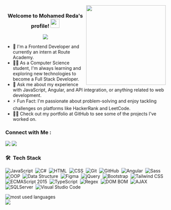 <img width="250" align="right" src="https://c.tenor.com/_DOBjnGspYAAAAAM/code-coding.gif">

<h3 align="center">
  Welcome to Mohamed Reda's profile!
  <img src="https://media.giphy.com/media/hvRJCLFzcasrR4ia7z/giphy.gif" width="28">
</h3>

<!-- Typing SVG by DenverCoder1 - https://github.com/DenverCoder1/readme-typing-svg -->
<p align="center">
  <a href="https://github.com/DenverCoder1/readme-typing-svg"><img src="https://readme-typing-svg.herokuapp.com/?lines=FrontEnd%20Web%20Developer;Always%20learning%20new%20things&font=Fira%20Code&center=true&width=440&height=45&color=f75c7e&vCenter=true&size=22"></a>
</p> 

- 🏢 I'm a Frontend Developer and currently an intern at Route Academy.
- 👨‍💻 As a Computer Science student, I'm always learning and exploring new technologies to become a Full Stack Developer.
- 💬 Ask me about my experience with JavaScript, Angular, and API integration, or anything related to web development.
- ⚡ Fun Fact: I'm passionate about problem-solving and enjoy tackling challenges on platforms like HackerRank and LeetCode.
- 👨‍💻 Check out my portfolio at GitHub to see some of the projects I've worked on.

### Connect with Me :

<a href="https://t.me/Mo_Reda0" target="_blank"><img src="https://img.shields.io/badge/Mohamed%20Reda-0077B5?style=for-the-badge&logo=Telegram&logoColor=white"/></a>
<a href="https://www.facebook.com/0xmaxx" target="_blank"><img src="https://img.shields.io/badge/Mohamed%20Reda-0077B5?style=for-the-badge&logo=Facebook&logoColor=white"/></a>

### 🛠 &nbsp;Tech Stack
![JavaScript](https://img.shields.io/badge/-JavaScript-05122A?style=flat&logo=javascript)&nbsp;
![C#](https://img.shields.io/badge/-.NET%208.0-blueviolet?logo=dotnet)&nbsp;
![HTML](https://img.shields.io/badge/-HTML-05122A?style=flat&logo=HTML5)&nbsp;
![CSS](https://img.shields.io/badge/-CSS-05122A?style=flat&logo=CSS3&logoColor=1572B6)&nbsp;
![Git](https://img.shields.io/badge/-Git-05122A?style=flat&logo=git)&nbsp;
![GitHub](https://img.shields.io/badge/-GitHub-05122A?style=flat&logo=github)&nbsp;
![Angular](https://img.shields.io/badge/-Angular-05122A?style=flat&logo=angular&logoColor=DD0031)&nbsp;
![Sass](https://img.shields.io/badge/-Sass-05122A?style=flat&logo=sass)&nbsp;
![OOP](https://img.shields.io/badge/object-oriented_programming-green)&nbsp;
![Data Structure](https://img.shields.io/badge/-Data%20Structure-05122A?style=flat&logo=appveyor)&nbsp;
![Figma](https://img.shields.io/badge/-Figma-05122A?style=flat&logo=figma)&nbsp;
![jQuery](https://img.shields.io/badge/-jQuery-05122A?style=flat&logo=jquery)&nbsp;
![Bootstrap](https://img.shields.io/badge/-Bootstrap-05122A?style=flat&logo=bootstrap&logoColor=563D7C)&nbsp;
![Tailwind CSS](https://img.shields.io/badge/-Tailwind%20CSS-05122A?style=flat&logo=tailwind-css&logoColor=38B2AC)&nbsp;
![ECMAScript 2015](https://img.shields.io/badge/-ECMAScript%202015-05122A?style=flat&logo=javascript)&nbsp;
![TypeScript](https://img.shields.io/badge/-TypeScript-05122A?style=flat&logo=typescript&logoColor=3178C6)&nbsp;
![Regex](https://img.shields.io/badge/-Regex-05122A?style=flat&logo=python)&nbsp;
![DOM BOM](https://img.shields.io/badge/-DOM%20BOM-05122A?style=flat&logo=html5)&nbsp;
![AJAX](https://img.shields.io/badge/-AJAX-05122A?style=flat&logo=ajax)&nbsp;
![SQLServer](https://img.shields.io/badge/Microsoft_SQL_Server-CC2927)&nbsp;
![Visual Studio Code](https://img.shields.io/badge/Visual%20Studio%20Code-007ACC?logo=visualstudiocode&logoColor=fff&style=plastic)&nbsp;


<img align="left" src="https://github-readme-stats.vercel.app/api/top-langs?username=0xmaxx1&show_icons=true&locale=en&layout=compact&theme=radical" alt="most used languages" />
<br>
<a href="https://komarev.com/ghpvc/?username=0xmaxx1&style=for-the-badge">
    <img src="https://komarev.com/ghpvc/?username=0xmaxx1&style=for-the-badge">
</a>
